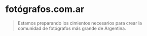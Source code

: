 # fotógrafos.com.ar

> Estamos preparando los cimientos necesarios para crear la comunidad de fotógrafos más grande de Argentina. 
